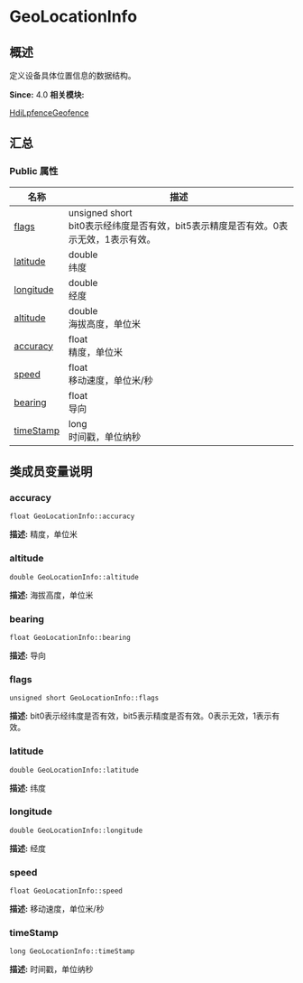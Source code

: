 # GeoLocationInfo


## 概述

定义设备具体位置信息的数据结构。

**Since:**
4.0
**相关模块:**

[HdiLpfenceGeofence](_hdi_lpfence_geofence.md)


## 汇总


### Public 属性

  | 名称 | 描述 | 
| -------- | -------- |
| [flags](#flags) | unsigned&nbsp;short<br/>bit0表示经纬度是否有效，bit5表示精度是否有效。0表示无效，1表示有效。&nbsp; | 
| [latitude](#latitude) | double<br/>纬度&nbsp; | 
| [longitude](#longitude) | double<br/>经度&nbsp; | 
| [altitude](#altitude) | double<br/>海拔高度，单位米&nbsp; | 
| [accuracy](#accuracy) | float<br/>精度，单位米&nbsp; | 
| [speed](#speed) | float<br/>移动速度，单位米/秒&nbsp; | 
| [bearing](#bearing) | float<br/>导向&nbsp; | 
| [timeStamp](#timestamp) | long<br/>时间戳，单位纳秒&nbsp; | 


## 类成员变量说明


### accuracy

  
```
float GeoLocationInfo::accuracy
```
**描述:**
精度，单位米


### altitude

  
```
double GeoLocationInfo::altitude
```
**描述:**
海拔高度，单位米


### bearing

  
```
float GeoLocationInfo::bearing
```
**描述:**
导向


### flags

  
```
unsigned short GeoLocationInfo::flags
```
**描述:**
bit0表示经纬度是否有效，bit5表示精度是否有效。0表示无效，1表示有效。


### latitude

  
```
double GeoLocationInfo::latitude
```
**描述:**
纬度


### longitude

  
```
double GeoLocationInfo::longitude
```
**描述:**
经度


### speed

  
```
float GeoLocationInfo::speed
```
**描述:**
移动速度，单位米/秒


### timeStamp

  
```
long GeoLocationInfo::timeStamp
```
**描述:**
时间戳，单位纳秒
